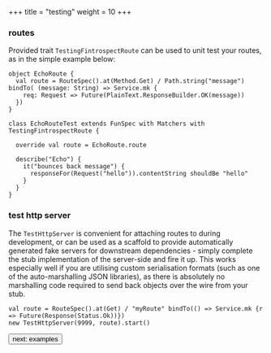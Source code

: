 +++
title = "testing"
weight = 10
+++

### routes
Provided trait ```TestingFintrospectRoute``` can be used to unit test your routes, as in the simple example below: 
```
object EchoRoute {
  val route = RouteSpec().at(Method.Get) / Path.string("message") bindTo( (message: String) => Service.mk {
    req: Request => Future(PlainText.ResponseBuilder.OK(message))
  })
}

class EchoRouteTest extends FunSpec with Matchers with TestingFintrospectRoute {

  override val route = EchoRoute.route

  describe("Echo") {
    it("bounces back message") {
      responseFor(Request("hello")).contentString shouldBe "hello"
    }
  }
}
```

### test http server
The ```TestHttpServer``` is convenient for attaching routes to during development, or can be used as a scaffold to provide automatically 
generated fake servers for downstream dependencies - simply complete the stub implementation of the server-side and fire it up. This works 
especially well if you are utilising custom serialisation formats (such as one of the auto-marshalling JSON libraries), as there is 
absolutely no marshalling code required to send back objects over the wire from your stub.

```
val route = RouteSpec().at(Get) / "myRoute" bindTo(() => Service.mk {r => Future(Response(Status.Ok))})
new TestHttpServer(9999, route).start()
```

<a class="next" href="http://fintrospect.io/examples"><button type="button" class="btn btn-sm btn-default">next: examples</button></a>
